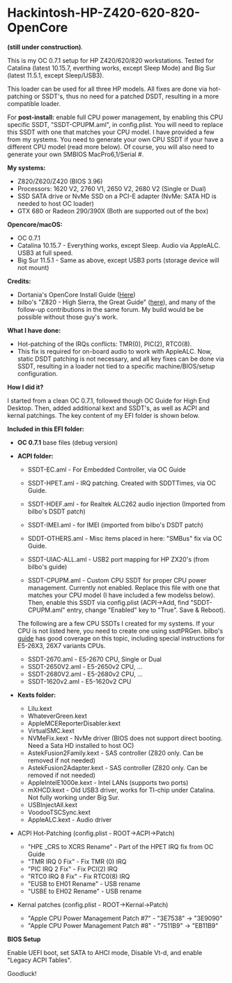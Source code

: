 # Hackintosh-HP-Z420-620-820-OpenCore
**(still under construction)**. 

This is my OC 0.7.1 setup for HP Z420/620/820 workstations. Tested for Catalina (latest 10.15.7, everthing works, except Sleep Mode) and Big Sur (latest 11.5.1, except Sleep/USB3). 

This loader can be used for all three HP models. All fixes are done via hot-patching or SSDT's, thus no need for a patched DSDT, resulting in a more compatible loader. 

For **post-install:** enable full CPU power management, by enabling this CPU specific SSDT, "SSDT-CPUPM.aml", in config.plist. You will need to replace this SSDT with one that matches your CPU model. I have provided a few from my systems. You need to generate your own CPU SSDT if your have a different CPU model (read more below). Of course, you will also need to generate your own SMBIOS MacPro6,1/Serial #.

**My systems:**

- Z820/Z620/Z420 (BIOS 3.96)
- Processors: 1620 V2, 2760 V1, 2650 V2, 2680 V2 (Single or Dual)
- SSD SATA drive or NvMe SSD on a PCI-E adapter (NvMe: SATA HD is needed to host OC loader)
- GTX 680 or Radeon 290/390X (Both are supported out of the box)
  
**Opencore/macOS:**

- OC 0.7.1
- Catalina 10.15.7 - Everything works, except Sleep. Audio via AppleALC. USB3 at full speed.
- Big Sur 11.5.1 - Same as above, except USB3 ports (storage device will not mount)

**Credits:**

- Dortania's OpenCore Install Guide ([Here](https://dortania.github.io/OpenCore-Install-Guide/))
- bilbo's "Z820 - High Sierra, the Great Guide" ([here](https://www.insanelymac.com/forum/topic/335860-guide-2018-z820-high-sierra-the-great-guide-sucess/)), and many of the follow-up contributions in the same forum. My build would be be possible without those guy's work.

**What I have done:**

- Hot-patching of the IRQs conflicts: TMR(0), PIC(2), RTC0(8). 
- This fix is required for on-board audio to work with AppleALC. Now, static DSDT patching is not necessary, and all key fixes can be done via SSDT, resulting in a loader not tied to a specific machine/BIOS/setup configuration. 


**How I did it?**

I started from a clean OC 0.7.1, followed though OC Guide for High End Desktop. Then, added additional kext and SSDT's, as well as ACPI and kernal patchings. The key content of my EFI folder is shown below. 

**Included in this EFI folder:**

- **OC 0.7.1** base files (debug version)
- **ACPI folder:**
	- SSDT-EC.aml		- For Embedded Controller, via OC Guide
	- SSDT-HPET.aml		- IRQ patching. Created with SDDTTimes, via OC Guide.
	- SSDT-HDEF.aml		- for Realtek ALC262 audio injection (Imported from bilbo's DSDT patch)
	- SSDT-IMEI.aml		- for IMEI (imported from bilbo's DSDT patch)
	- SDDT-OTHERS.aml	- Misc items placed in here: "SMBus" fix via OC Guide. 
	- SSDT-UIAC-ALL.aml	- USB2 port mapping for HP ZX20's (from bilbo's guide)
	
	- SSDT-CPUPM.aml	- Custom CPU SSDT for proper CPU power management. Currently not enabled. Replace this file with one that matches your CPU model (I have included a few modelss below). Then, enable this SSDT via config.plist (ACPI->Add, find "SDDT-CPUPM.aml" entry, change "Enabled" key to "True". Save & Reboot).

	The following are a few CPU SSDTs I created for my systems. If your CPU is not listed here, you need to create one using ssdtPRGen. bilbo's [guide](https://www.insanelymac.com/forum/topic/335860-guide-2018-z820-high-sierra-the-great-guide-sucess/) has good coverage on this topic, including special instructions for E5-26X3, 26X7 variants CPUs.
	- SSDT-2670.aml		- E5-2670 CPU, Single or Dual
	- SSDT-2650V2.aml	- E5-2650v2 CPU, ...
	- SSDT-2680V2.aml	- E5-2680v2 CPU, ...
	- SSDT-1620v2.aml	- E5-1620v2 CPU

	
- **Kexts folder:**
	- Lilu.kext
	- WhateverGreen.kext
	- AppleMCEReporterDisabler.kext
	- VirtualSMC.kext
	- NVMeFix.kext						- NvMe driver (BIOS does not support direct booting. Need a Sata HD installed to host OC)
	- AstekFusion2Family.kext			- SAS controller (Z820 only. Can be removed if not needed)
	- AstekFusion2Adapter.kext			- SAS controller (Z820 only. Can be removed if not needed)
	- AppleIntelE1000e.kext				- Intel LANs (supports two ports)
	- mXHCD.kext						- Old USB3 driver, works for TI-chip under Catalina. Not fully working under Big Sur.
	- USBInjectAll.kext
	- VoodooTSCSync.kext
	- AppleALC.kext						- Audio driver
	
- ACPI Hot-Patching (config.plist - ROOT->ACPI->Patch)
	- "HPE _CRS to XCRS Rename"			- Part of the HPET IRQ fix from OC Guide
	- "TMR IRQ 0 Fix"					- Fix TMR (0) IRQ
	- "PIC IRQ 2 Fix"					- Fix PCI(2) IRQ
	- "RTC0 IRQ 8 Fix"					- Fix RTC0(8) IRQ
	- "EUSB to EH01 Rename"				- USB rename
	- "USBE to EH02 Rename"				- USB rename

- Kernal patches (config.plist - ROOT->Kernal->Patch)
	- "Apple CPU Power Management Patch #7"		- "3E7538" -> "3E9090"
	- "Apple CPU Power Management Patch #8"		- "7511B9" -> "EB11B9"
	
	
**BIOS Setup**

Enable UEFI boot, set SATA to AHCI mode, Disable Vt-d, and enable "Legacy ACPI Tables".


Goodluck!

